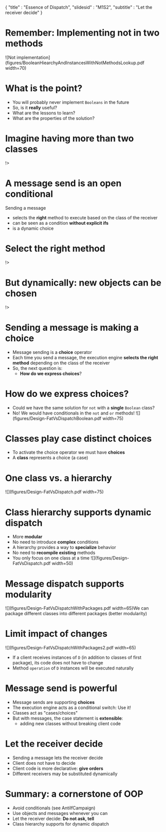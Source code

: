 { 
"title" : "Essence of Dispatch", 
"slidesid" : "M1S2", 
"subtitle" : "Let the receiver decide" 
} 
 
# Remember: Implementing not in two methods 
![Not implementation](figures/BooleanHiearchyAndInstancesWithNotMethodsLookup.pdf width=70) 
# What is the point? 
- You will probably never implement `Booleans` in the future 
- So, is it **really** useful? 
- What are the lessons to learn? 
- What are the properties of the solution? 
 
# Imagine having more than two classes 
<!columns|width=100 
 
<!column|width=45 
 
 
``` 
MicAbstractBlock 

		MicAbstractAnnotatedBlock 

			    MicAnnotatedBlock 

		MicContinuousMarkedBlock 

			    MicCommentBlock 

			    MicQuoteBlock 

			    MicTableBlock 

		MicListBlock 

			    MicOrderedListBlock 

			    MicUnorderedListBlock 

		MicParagraphBlock 

			    MacParagraphBlock 

			    MacRawParagraphBlock 

		MicRootBlock 

		MicSectionBlock 
``` 
 
!> 
 
<!column|width=55 
 
 
``` 
	    MicSingleLineBlock 

	        	MicAnchorBlock 

	        	MicHeaderBlock 

	        	MicHorizontalLineBlock 

	    MicStartStopMarkupBlock 

	    	    MicEnvironmentBlock 

	    	    ... 

	    	    MicMetaDataBlock 

	    	    MicSameStartStopMarkupBlock 

	    	    	    MicCodeBlock 

	    	    	    MicMathBlock 

	    	    	    	    MicMathBlockExtensionForTest 

	    	    	    	    MicMultilineComment 
``` 
Imagine a method that has one condition for each of these cases! 
!> 
 
 
!> 
 
# A message send is an open conditional 
Sending a message 
- selects the **right** method to execute based on the class of the receiver 
- can be seen as a condition **without explicit ifs** 
- is a dynamic choice 
 
# Select the right method 
<!columns|width=100 
 
<!column|width=40 
 
 
``` 
aCollection := {a . bb . c}. 

... 

aCollection do: [ :e | 

    e operation] 
``` 
 
!> 
 
<!column|width=50 
 
![](figures/Design-FatVsDispatchNoFat2.pdf width=95) 
!> 
 
 
!> 
 
# But dynamically: new objects can be chosen 
<!columns|width=100 
 
<!column|width=40 
 
 
``` 
aCollection := {a . bb . c . aa}. 

... 

aCollection do: [ :e | 

    e operation] 
``` 
 
!> 
 
<!column|width=50 
 
![](figures/Design-FatVsDispatchNoFatDyn.pdf width=95) 
!> 
 
 
!> 
 
# Sending a message is making a choice 
- Message sending is a **choice** operator 
- Each time you send a message, the execution engine **selects the right method** depending on the class of the receiver 
- So, the next question is: 
  - **How do we express choices**? 
 
# How do we express choices? 
- Could we have the same solution for `not` with a **single** `Boolean` class? 
- No! We would have conditionals in the `not` and `or` methods! 
![](figures/Design-FatVsDispatchBoolean.pdf width=75) 
# Classes play case distinct choices 
- To activate the choice operator we must have **choices** 
- A **class** represents a choice \(a case\) 
 
# One class vs. a hierarchy 
![](figures/Design-FatVsDispatch.pdf width=75) 
# Class hierarchy supports dynamic dispatch 
- More **modular** 
- No need to introduce **complex** conditions 
- A hierarchy provides a way to **specialize** behavior 
- No need to **recompile existing** methods 
- You only focus on one class at a time 
![](figures/Design-FatVsDispatch.pdf width=50) 
# Message dispatch supports modularity 
![](figures/Design-FatVsDispatchWithPackages.pdf width=65)We can package different classes into different packages \(better modularity\) 
# Limit impact of changes 
![](figures/Design-FatVsDispatchWithPackages2.pdf width=65) 
- If a client receives instances of `D` \(in addition to classes of first package\), its code does not have to change 
- Method `operation` of `D` instances will be executed naturally 
 
# Message send is powerful 
- Message sends are supporting **choices** 
- The execution engine acts as a conditional switch: Use it! 
- Classes act as "cases/choices" 
- But with messages, the case statement is **extensible**: 
  - adding new classes without breaking client code 
 
# Let the receiver decide 
- Sending a message lets the receiver decide 
- Client does not have to decide 
- Client code is more declarative: **give orders** 
- Different receivers may be substituted dynamically 
 
# Summary: a cornerstone of OOP 
- Avoid conditionals \(see AntiIfCampaign\) 
- Use objects and messages whenever you can 
- Let the receiver decide: **Do not ask, tell** 
- Class hierarchy supports for dynamic dispatch 
